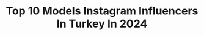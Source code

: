 ---
title: Top 10 Models Instagram Influencers In Turkey In 2024
description: >-
  Find top models Instagram influencers in Turkey in 2024. Most popular hashtags: #model #fashion #good.
platform: Instagram
hits: 463
text_top: Discover the most popular Instagram influencers on inBeat.
text_bottom: Our search engine holds 463 Instagram influencers like this in Turkey for you to work with.
profiles:
  - username: "av.serayozturk"
    fullname: >-
      Seray Ozturk
    bio: >-
      ⚝Best Model of Turkey 1st Runner Up 👑 ⚝Avukat|Lawyer|Model ✨ ⚝Advanced LLM
    location: "Turkey"
    followers: 222018
    engagement: 565
    commentsToLikes: 0.015939
    id: ck15s62xabepu0i19r8oe6ux2
    verified: false
    hashtags: "#bestmodelofturkey, #bestmodeloftheworld, #bestmodelofturkey2023, #bestie"
  - username: "borazemani"
    fullname: >-
      Bora Zemani
    bio: >-
      • Arbor’s mommy 👩‍👦 •TV Host/ Author/ Actress/ Singer/ Model/ Influencer • Founder of @bzzz.company - Clothing Brand! • Albanian 🇦🇱
    location: "Turkey"
    followers: 1120674
    engagement: 432
    commentsToLikes: 0.012243
    id: ck138uekhi2k60i19cdgj7m6z
    verified: true
    hashtags: "#arbordashuria, #myson, #myhappiness"
  - username: "gloryokings"
    fullname: >-
      MODEL | 4C  HAIR | LIFESTYLE
    bio: >-
      Content Creator | Model Exploring Istanbul 🇹🇷 📧 gloryokings@gmail.com
    location: "Turkey"
    followers: 42122
    engagement: 378
    commentsToLikes: 0.016752
    id: ck5q26ylcekep0i11u0oydgxb
    verified: false
    hashtags: "#blackgirlmagic, #4cnaturalhair, #4c, #blackwomen"
  - username: "model_chourouk_official"
    fullname: >-
      Chourouk Arfaoui
    bio: >-
      Miss Arab world Tunisia 2021/2022🇹🇳👑 Professional Model For business inquiries DM📩
    location: "Turkey"
    followers: 1013175
    engagement: 325
    commentsToLikes: 0.005737
    id: ck5qe3cagyitd0i11y1aufkco
    verified: false
    hashtags: ""
  - username: "fulyasenasarigul"
    fullname: >-
      Sénia
    bio: >-
      Bu profilde herhangi bir kaygı güdülmemektedir. #Yogainstructor #Model 📩 fulyassarigul@gmail.com Lawyer Founder @yogabythenature @eventmag Priv club
    location: "Turkey"
    followers: 12476
    engagement: 220
    commentsToLikes: 0.018517
    id: ckf5rsdl1dr300j23fegcln8j
    verified: false
    hashtags: "#healthyfood, #healthylife, #healthylifestyle, #shooting"
  - username: "metisha"
    fullname: >-
      metisha
    bio: >-
      Miami 🇺🇸/ Istanbul 🇹🇷 Model | Actress| businessowner @diosas305 📸Bookmetisha@yahoo.com Collabs Mgmt@thejse.net
    location: "Turkey"
    followers: 1205010
    engagement: 215
    commentsToLikes: 0.008635
    id: ck0ttw6l84kro0i19fvc4jmzh
    verified: true
    hashtags: "#style, #mykonosisland, #fashion, #sheinforall"
  - username: "tugcedural"
    fullname: >-
      Tuğçe Dural
    bio: >-
      •Presenter 📺 •Best model of turkey •tugce@flickturkiye.com •Milliyet @pembenar yazarı ✏️
    location: "Turkey"
    followers: 431361
    engagement: 172
    commentsToLikes: 0.010432
    id: ck5zuw14x359i0i14e8lvjp1m
    verified: true
    hashtags: "#rekl, #fendipeekaboo, #blacksoul, #refreshcut"
  - username: "alirezakohany"
    fullname: >-
      Alireza Kohany
    bio: >-
      • Official IG of Alireza Kohany • Musician | Producer | Model
    location: "Turkey"
    followers: 6145651
    engagement: 157
    commentsToLikes: 0.097666
    id: ck6twksyoskrt0j718bklcysa
    verified: false
    hashtags: "#alirezakohani, #karma, #techno, #actor"
  - username: "nstankulova"
    fullname: >-
      Никол Станкулова
    bio: >-
      TV host / Model #Weatherpresenter #bloggerfashion For Collaboration: n.stankulova@gmail.com 📩
    location: "Turkey"
    followers: 286810
    engagement: 140
    commentsToLikes: 0.137847
    id: ck6tiq84417pk0j71qr46mysv
    verified: false
    hashtags: "#teilor, #hellenergycoffee, #family, #timetocelebrate"
  - username: "turuncuprenses"
    fullname: >-
      Tuğba Şeremet🧡
    bio: >-
      Ballerina | Model | Actress | Gymnast | Dancer 🌈Account managed by family @tubaseremet 💌tugbamelis@gmail.com
    location: "Turkey"
    followers: 104880
    engagement: 132
    commentsToLikes: 0.051745
    id: ck5hp6usoqupl0i11sksibbi1
    verified: false
    hashtags: "#kidsmodel, #reelsinstagram, #dress, #likemotherlikedaughter"
---